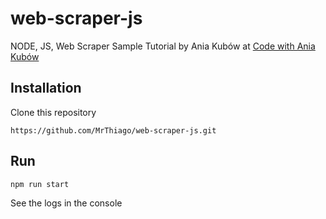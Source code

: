 # web-scraper-js
NODE, JS, Web Scraper Sample
Tutorial by Ania Kubów at [Code with Ania Kubów](https://www.youtube.com/watch?v=-3lqUHeZs_0)

## Installation
Clone this repository 
```
https://github.com/MrThiago/web-scraper-js.git
```
## Run
```
npm run start
```

See the logs in the console